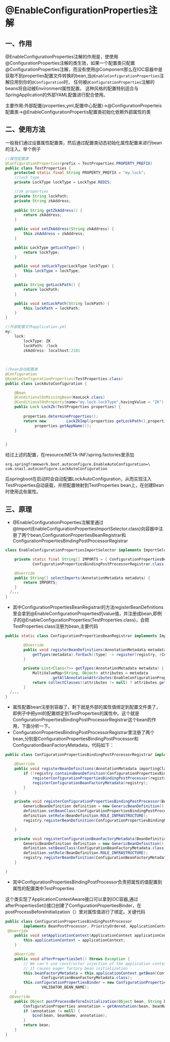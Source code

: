 # @EnableConfigurationProperties注解

## 一、作用

@EnableConfigurationProperties注解的作用是，使使用@ConfigurationProperties注解的类生效，如果一个配置类只配置@ConfigurationProperties注解，而没有使用@Component那么在IOC容器中是获取不到properties配置文件转换的bean,当`@EnableConfigurationProperties`注解应用到你的`@Configuration`时， 任何被`@ConfigurationProperties`注解的beans将自动被Environment属性配置。 这种风格的配置特别适合与SpringApplication的外部YAML配置进行配合使用。

主要作用:外部配置(properties,yml,配置中心配置)->@ConfigurationProperteis配置类->@EnableConfigurationPropertis配置类初始化依赖外部属性的类

## 二、使用方法

一般我们通过设置属性配置类，然后通过配置类动态初始化属性配置来进行bean的注入。举个例子

```java
//属性配置类
@ConfigurationProperties(prefix = TestProperties.PROPERTY_PREFIX)
public class TestProperties {
    protected static final String PROPERTY_PREFIX = "my.lock";
    //lock type
    private LockType lockType = LockType.REDIS;

    //zk properties
    private String lockPath;
    private String zkAddress;
  
    public String getZkAddress() {
        return zkAddress;
    }

    public void setZkAddress(String zkAddress) {
        this.zkAddress = zkAddress;
    }

    public LockType getLockType() {
        return lockType;
    }

    public void setLockType(LockType lockType) {
        this.lockType = lockType;
    }

    public String getLockPath() {
        return lockPath;
    }

    public void setLockPath(String lockPath) {
        this.lockPath = lockPath;
    }
}

//外部配置文件application.yml
my:
    lock:
        lockType: ZK
        lockPath: /lock
        zkAddress: localhost:2181
          
         
          
//bean自动配置类
@Configuration
@EnableConfigurationProperties(TestProperties.class)
public class LockAutoConfiguration {

    @Bean
    @ConditionalOnMissingBean(KooLock.class)
    @ConditionalOnProperty(name="my.lock.lockType",havingValue = "ZK")
    public Lock LockZk(TestProperties properties) {
  
        properties.determineProperties();
        return new  	   LockZkImpl(properties.getLockPath(),properties.getZkAddress(),properties.getMaxWaitMillis(),
             properties.getAppName());
    }

   
}      
```

经过上述的配置，在resource/META-INF/spring.factories里添加

```
org.springframework.boot.autoconfigure.EnableAutoConfiguration=\
com.snail.autoconfigure.LockAutoConfiguration
```

后springboot在启动时会自动配置LockAutoConfiguration，从而实现注入TestProperties自动装载，并把配置映射到TestProperties bean上，在创建Bean时使用这些属性。

## 三、原理

* @EnableConfigurationProperties注解里通过@Import(EnableConfigurationPropertiesImportSelector.class)向容器中注册了两个bean,ConfigurationPropertiesBeanRegistrar和ConfigurationPropertiesBindingPostProcessorRegistrar

```java
class EnableConfigurationPropertiesImportSelector implements ImportSelector {

	private static final String[] IMPORTS = { ConfigurationPropertiesBeanRegistrar.class.getName(),
			ConfigurationPropertiesBindingPostProcessorRegistrar.class.getName() };

	@Override
	public String[] selectImports(AnnotationMetadata metadata) {
		return IMPORTS;
	}
  /...
}
```



* 其中ConfigurationPropertiesBeanRegistrar的方法registerBeanDefinitions里会拿到@EnableConfigurationProperties的value值，并注册成bean,即例子的@EnableConfigurationProperties(TestProperties.class)，会把TestProperties.class注册为bean,主要代码

```java
public static class ConfigurationPropertiesBeanRegistrar implements ImportBeanDefinitionRegistrar {

		@Override
		public void registerBeanDefinitions(AnnotationMetadata metadata, BeanDefinitionRegistry registry) {
			getTypes(metadata).forEach((type) -> register(registry, (ConfigurableListableBeanFactory) registry, type));
		}

		private List<Class<?>> getTypes(AnnotationMetadata metadata) {
			MultiValueMap<String, Object> attributes = metadata
					.getAllAnnotationAttributes(EnableConfigurationProperties.class.getName(), false);
			return collectClasses((attributes != null) ? attributes.get("value") : Collections.emptyList());
		}
  /...
}
```

* 属性配置bean注册到容器了，剩下就是外部的属性值绑定到配置文件类了，即例子中把yml的配置绑定到TestProperties的属性中。这个就是ConfigurationPropertiesBindingPostProcessorRegistrar这个bean的作用，下面分析一下。
* ConfigurationPropertiesBindingPostProcessorRegistrar里注册了两个bean,分别是ConfigurationPropertiesBindingPostProcessor和ConfigurationBeanFactoryMetadata，代码如下：

```java
public class ConfigurationPropertiesBindingPostProcessorRegistrar implements ImportBeanDefinitionRegistrar {

	@Override
	public void registerBeanDefinitions(AnnotationMetadata importingClassMetadata, BeanDefinitionRegistry registry) {
		if (!registry.containsBeanDefinition(ConfigurationPropertiesBindingPostProcessor.BEAN_NAME)) {
			registerConfigurationPropertiesBindingPostProcessor(registry);
			registerConfigurationBeanFactoryMetadata(registry);
		}
	}

	private void registerConfigurationPropertiesBindingPostProcessor(BeanDefinitionRegistry registry) {
		GenericBeanDefinition definition = new GenericBeanDefinition();
		definition.setBeanClass(ConfigurationPropertiesBindingPostProcessor.class);
		definition.setRole(BeanDefinition.ROLE_INFRASTRUCTURE);
		registry.registerBeanDefinition(ConfigurationPropertiesBindingPostProcessor.BEAN_NAME, definition);

	}

	private void registerConfigurationBeanFactoryMetadata(BeanDefinitionRegistry registry) {
		GenericBeanDefinition definition = new GenericBeanDefinition();
		definition.setBeanClass(ConfigurationBeanFactoryMetadata.class);
		definition.setRole(BeanDefinition.ROLE_INFRASTRUCTURE);
		registry.registerBeanDefinition(ConfigurationBeanFactoryMetadata.BEAN_NAME, definition);
	}

}
```



* 其中ConfigurationPropertiesBindingPostProcessor负责把属性的值配置到属性的配置类中TestProperties

这个类实现了ApplicationContextAware接口可以拿到IOC容器,通过afterPropertiesSet()接口创建了ConfigurationPropertiesBinder，在postProcessBeforeInitialization（）里对属性值进行了绑定。关键代码

```java
public class ConfigurationPropertiesBindingPostProcessor
		implements BeanPostProcessor, PriorityOrdered, ApplicationContextAware, InitializingBean {
 @Override
	public void setApplicationContext(ApplicationContext applicationContext) throws BeansException {
		this.applicationContext = applicationContext;
	}

	@Override
	public void afterPropertiesSet() throws Exception {
		// We can't use constructor injection of the application context because
		// it causes eager factory bean initialization
		this.beanFactoryMetadata = this.applicationContext.getBean(ConfigurationBeanFactoryMetadata.BEAN_NAME,
				ConfigurationBeanFactoryMetadata.class);
		this.configurationPropertiesBinder = new ConfigurationPropertiesBinder(this.applicationContext,
				VALIDATOR_BEAN_NAME);
	}
  @Override
	public Object postProcessBeforeInitialization(Object bean, String beanName) throws BeansException {
		ConfigurationProperties annotation = getAnnotation(bean, beanName, ConfigurationProperties.class);
		if (annotation != null) {
			bind(bean, beanName, annotation);
		}
		return bean;
	}
}
```

